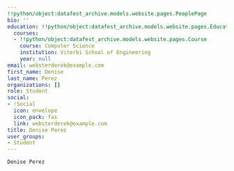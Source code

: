 ```yaml
---
!!python/object:datafest_archive.models.website.pages.PeoplePage
bio: ''
education: !!python/object:datafest_archive.models.website.pages.Education
  courses:
  - !!python/object:datafest_archive.models.website.pages.Course
    course: Computer Science
    institution: Viterbi School of Engineering
    year: null
email: websterderek@example.com
first_name: Denise
last_name: Perez
organizations: []
role: Student
social:
- !Social
  icon: envelope
  icon_pack: fas
  link: websterderek@example.com
title: Denise Perez
user_groups:
- Student
---
```


    Denise Perez
    